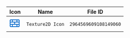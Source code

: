 | Icon | Name | File ID |
| ---  | ---  | ---     |
| ![](Texture2D%20Icon.png) | `Texture2D Icon` | `2964569609108149060` |
